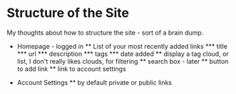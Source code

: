# Structure of the Site

My thoughts about how to structure the site - sort of a brain dump.

* Homepage - logged in
** List of your most recently added links
*** title
*** url
*** description
*** tags
*** date added
** display a tag cloud, or list, I don't really likes clouds, for filtering
** search box - later
** button to add link
** link to account settings


* Account Settings
** by default private or public links





